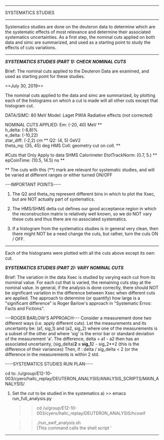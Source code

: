 *********************
SYSTEMATICS STUDIES
*********************

Systematics studies are done on the deuteron data to determine which are the
systematic effects of most relevance and determine their associated systematics
uncertainties.  As a first step, the nominal cuts applied on both data and simc
are summarized, and used as a starting point to study the effects of cuts variations. 

------------------------

***SYSTEMATICS STUDIES (PART 1): CHECK NOMINAL CUTS***

Brief: The nominal cuts applied to the Deuteron Data are examined, and used as starting point for these studies.

==July 30, 2019==

The nominal cuts applied to the data and simc are summarized, by plotting each of the histograms
on which a cut is made will all other cuts except that histogram cut. 

DATA/SIMC: 80 MeV
Model: Laget PWIA
Radiative effects (not corrected)

NOMINAL CUTS APPLIED: 
Em:        (-20, 40) MeV          **    
h_delta:   (-8,8)%  
e_delta:   (-10,22)   
ztar_diff: (-2,2) cm              **
Q2:        (4, 5) GeV2  
theta_nq:  (35, 45) deg
HMS Coll:  geometry cut on coll.  **

#Cuts that Only Apply to data
SHMS Calorimeter EtotTrackNorm: (0.7, 5.)          **    
epCoinTime:                     (10.5, 14.5) ns    **

** The cuts with this (**) mark are relevant for systematic studies, and will be varied at different ranges or either turned ON/OFF

---IMPORTANT POINTS---- 
1) The Q2 and theta_nq represent different bins in which to plot the Xsec, but are NOT actually part of systematics.

2) The HMS/SHMS delta cut defines our good acceptance region in which the reconstruction matrix is relatively well known,
   so we do NOT vary these cuts and thus there are no associated systematics.

3) If a histogram from the systematics studies is in general very clean, then there might NOT be a need change the cuts, but
   rather, turn the cuts ON / OFF.    

----------------------


Each of the histograms were plotted with all the cuts above except its own cut. 

***SYSTEMATICS STUDIES (PART 2): VARY NOMINAL CUTS***

Brief: The variation in the data Xsec is studied by varying each cut from its 
mominal value. For each cut that is varied, the remaining cuts stay at the nominal
value. In general, if the analysis is done correctly, there should NOT be significant 
variation in the difference between Xsec when different cuts are applied. The approach to determine (or quantify) 
how large is a "significant difference" is Roger Barlow's approach in "Systematic Erros: Facts and Fictions".

---ROGER BARLOW'S APPROACH---
Consider a measurement done two different ways (i.e. apply different cuts). Let the measurements and its uncertainty be:
(a1, sig_1) and (a2, sig_2) where one of the measurements is a subset of the other and where 'sig' is the error bar or standard deviation of the measurement 'a'.
The difference, delta = a1 - a2 then has an associated uncertainty, (sig_delta)**2 = sig_1**2 - sig_2**2  (this is the difference of their variances)
Then, if : 
      	   delta / sig_delta < 2 (or the difference in the measurements is within 2 std. 


----SYSTEMATICS STUDIES RUN PLAN---- 

cd to: /u/group/E12-10-003/cyero/hallc_replay/DEUTERON_ANALYSIS/ANALYSIS_SCRIPTS/MAIN_ANALYSIS/

1) Set the cut to be studied in the systematics
   a) >> emacs run_full_analysis.py
   

   >> cd /u/group/E12-10-003/cyero/hallc_replay/DEUTERON_ANALYSIS/hcswif
  
   >> ./run_swif_analysis.sh  
   [This command calls the shell script '
   


-------------------------------------------------------------------

